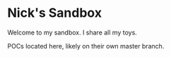 # Nick's Sandbox

Welcome to my sandbox. I share all my toys.

POCs located here, likely on their own master branch.